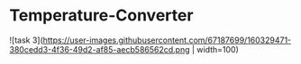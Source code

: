 # Temperature-Converter

![task 3](https://user-images.githubusercontent.com/67187699/160329471-380cedd3-4f36-49d2-af85-aecb586562cd.png | width=100)
